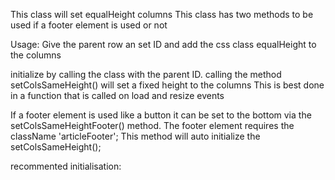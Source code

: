 This class will set equalHeight columns
This class has two methods to be used if a footer element is used or not

Usage:
Give the parent row an set ID and add the css class equalHeight to the columns

initialize by calling the class with the parent ID.
calling the method setColsSameHeight() will set a fixed height to the columns
This is best done in a function that is called  on load and resize events

If a footer element is used like a button it can be set to the bottom via the setColsSameHeightFooter() method.
The footer element requires the className 'articleFooter';
This method will auto initialize the setColsSameHeight();

recommented initialisation:
<script>
    //initialize
    const initEqualHeight = () =>  {
        if(document.getElementById("id_of_parent_row")){
            const equalHeightClassInit = new equalHeightClass("id_of_parent_row");
            equalHeightClassInit.setColsSameHeightFooter();
        }
    }
    window.addEventListener('load', initEqualHeight);
    window.addEventListener('resize', initEqualHeight);
</script>




